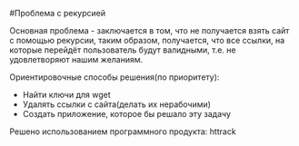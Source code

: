 #Проблема с рекурсией

Основная проблема - заключается в том, что не получается взять сайт с помощью рекурсии, таким образом, получается, что все ссылки, на которые перейдёт пользователь будут валидными, т.е. не удовлетворяют нашим желаниям.

Ориентировочные способы решения(по приоритету):
* Найти ключи для wget
* Удалять ссылки с сайта(делать их нерабочими)
* Создать приложение, которое бы решало эту задачу


Решено использованием программного продукта: httrack
